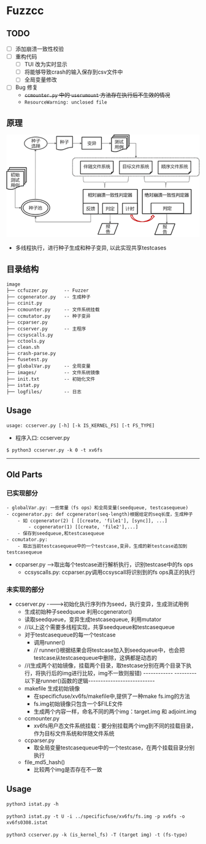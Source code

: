 # Fuzzcc

## TODO

- [ ] 添加崩溃一致性校验
- [ ] 重构代码
    - [ ] TUI 改为实时显示
    - [ ] 将能够导致crash的输入保存到csv文件中
    - [ ] 全局变量修改
- [ ] Bug 修复
    - ~~`ccmounter.py` 中的 `userumount` 方法存在执行后不生效的情况~~
    - `ResourceWarning: unclosed file`

## 原理

![principle](principle.png)

- 多线程执行，进行种子生成和种子变异, 以此实现共享testcases

## 目录结构

```
image
├── ccfuzzer.py      -- Fuzzer
├── ccgenerator.py   -- 生成种子
├── ccinit.py
├── ccmounter.py     -- 文件系统挂载
├── ccmutator.py     -- 种子变异
├── ccparser.py
├── ccserver.py      -- 主程序
├── ccsyscalls.py
├── cctools.py
├── clean.sh
├── crash-parse.py
├── fusetest.py
├── globalVar.py     -- 全局变量
├── images/          -- 文件系统镜像
├── init.txt         -- 初始化文件
├── istat.py
├── logfiles/        -- 日志
```

## Usage

```shell
usage: ccserver.py [-h] [-k IS_KERNEL_FS] [-t FS_TYPE]
```

- 程序入口: ccserver.py

```shell
$ python3 ccserver.py -k 0 -t xv6fs
```

---

## Old Parts

### 已实现部分


    - globalVar.py: 一些常量（fs ops）和全局变量(seedqueue, testcasequeue)
    - ccgenerator.py: def ccgenerator(seq-length)根据给定的seq长度，生成种子
        - 如 ccgenerator(2) [ [[create, 'file1'], [sync]], ...]
            - ccgenerator(1) [[create, 'file2'],...]
        - 保存到seedqueue,和testcasequeue
    - ccmutator.py: 
        - 取出当前testcasequeue中的一个testcase,变异，生成的新testcase追加到testcasequeue

- ccparser.py -->取出每个testcase进行解析执行，识别testcase中的fs ops
    - ccsyscalls.py: ccparser.py调用ccsyscall将识别到的fs ops真正的执行

### 未实现的部分
- ccserver.py ---->初始化执行序列作为seed，执行变异，生成测试用例
    - 生成初始种子seedqueue 利用ccgenerator() 
    - 读取seedqueue，变异生成testcasequeue, 利用mutator
    - //以上这个需要多线程实现，共享seedqueue和testcasequeue
    - 对于testcasequeue的每一个testcase
      - 调用runner()
      - // runner()根据结果会将testcase加入到seedqueue中，也会把testcase从testcasequeue中删除，这俩都是动态的  
    - //(生成两个初始镜像，挂载两个目录，取testcase分别在两个目录下执行，将执行后的img进行比较，img不一致则报错)
    ------------ --------- 以下是runner()函数的逻辑---------------------------
    - makefile 生成初始镜像
        - 在specificfuse/xv6fs/makefile中,提供了一种make fs.img的方法
        - fs.img初始镜像只包含一个$FILE文件
        - 生成两个内容一样，命名不同的两个img：target.img 和 adjoint.img
    - ccmounter.py 
        - xv6fs用户态文件系统挂载：要分别挂载两个img到不同的挂载目录，作为目标文件系统和伴随文件系统
    - ccparser.py
        - 取全局变量testcasequeue中的一个testcase，在两个挂载目录分别执行
    - file_md5_hash()
        - 比较两个img是否存在不一致


## Usage

```shell
python3 istat.py -h

python3 istat.py -t U -i ../specificfuse/xv6fs/fs.img -p xv6fs -o xv6fs0308.istat

python3 ccserver.py -k (is_kernel_fs) -T (target img) -t (fs-type) 
```

